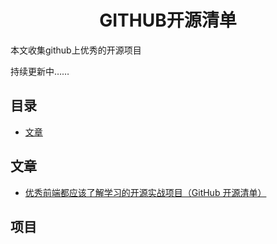 <h1 align="center">GITHUB开源清单</h1>

本文收集github上优秀的开源项目

持续更新中……


## 目录

* [文章](文章.md)

## 文章
* [优秀前端都应该了解学习的开源实战项目（GitHub 开源清单）](https://zhuanlan.zhihu.com/p/69268226)

## 项目



